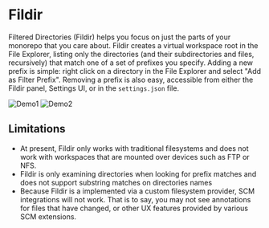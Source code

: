 # Fildir

Filtered Directories (Fildir) helps you focus on just the parts of your monorepo that you care about. Fildir creates a virtual workspace root in the File Explorer, listing only the directories (and their subdirectories and files, recursively) that match one of a set of prefixes you specify.  Adding a new prefix is simple: right click on a directory in the File Explorer and select "Add as Filter Prefix". Removing a prefix is also easy, accessible from either the Fildir panel, Settings UI, or in the `settings.json` file.

![Demo1](demo1.gif)
![Demo2](demo2.gif)

## Limitations

* At present, Fildir only works with traditional filesystems and does not work with workspaces that are mounted over devices such as FTP or NFS.
* Fildir is only examining directories when looking for prefix matches and does not support substring matches on directories names
* Because Fildir is a implemented via a custom filesystem provider, SCM integrations will not work. That is to say, you may not see annotations for files that have changed, or other UX features provided by various SCM extensions.



